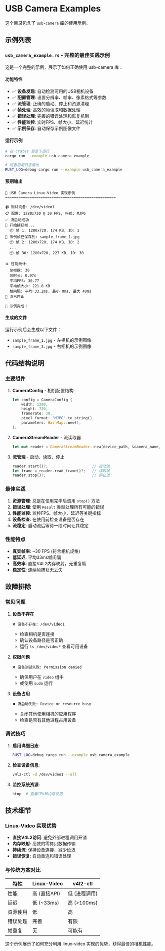# USB Camera Examples

这个目录包含了 `usb-camera` 库的使用示例。

## 示例列表

### `usb_camera_example.rs` - 完整的最佳实践示例

这是一个完整的示例，展示了如何正确使用 usb-camera 库：

#### 功能特性

- ✅ **设备发现**: 自动检测可用的USB相机设备
- ✅ **配置管理**: 设置分辨率、帧率、像素格式等参数
- ✅ **流管理**: 正确的启动、停止和资源清理
- ✅ **帧处理**: 高效的帧读取和数据处理
- ✅ **错误处理**: 完善的错误处理和恢复机制
- ✅ **性能监控**: 实时FPS、帧大小、延迟统计
- ✅ **示例保存**: 自动保存示例图像文件

#### 运行示例

```bash
# 在 crates 目录下运行
cargo run --example usb_camera_example

# 或者启用日志输出
RUST_LOG=debug cargo run --example usb_camera_example
```

#### 预期输出

```
🎥 USB Camera Linux-Video 实现示例
==================================================

📹 测试设备: /dev/video1
📋 配置: 1280x720 @ 30 FPS, 格式: MJPG
✅ 流启动成功
📸 开始捕获帧...
  📦 帧 1: 1280x720, 174 KB, ID: 1
💾 示例帧已保存到: sample_frame_1.jpg
  📦 帧 2: 1280x720, 174 KB, ID: 2
  ...
  📦 帧 30: 1280x720, 227 KB, ID: 30

📊 性能统计:
  总帧数: 30
  总时长: 0.97s
  平均FPS: 30.77
  平均帧大小: 221.8 KB
  帧间隔: 平均 33.2ms, 最小 0ms, 最大 40ms
🛑 流已停止

🎉 示例完成！
```

#### 生成的文件

运行示例后会生成以下文件：
- `sample_frame_1.jpg` - 左相机的示例图像
- `sample_frame_3.jpg` - 右相机的示例图像

## 代码结构说明

### 主要组件

1. **CameraConfig** - 相机配置结构
   ```rust
   let config = CameraConfig {
       width: 1280,
       height: 720,
       framerate: 30,
       pixel_format: "MJPG".to_string(),
       parameters: HashMap::new(),
   };
   ```

2. **CameraStreamReader** - 流读取器
   ```rust
   let mut reader = CameraStreamReader::new(device_path, &camera_name, config);
   ```

3. **流管理** - 启动、读取、停止
   ```rust
   reader.start()?;                    // 启动流
   let frame = reader.read_frame()?;   // 读取帧
   reader.stop()?;                     // 停止流
   ```

### 最佳实践

1. **资源管理**: 总是在使用完毕后调用 `stop()` 方法
2. **错误处理**: 使用 `Result` 类型处理所有可能的错误
3. **性能监控**: 监控FPS、帧大小、延迟等关键指标
4. **设备检查**: 在使用前检查设备是否存在
5. **流稳定**: 启动流后等待一段时间让其稳定

### 性能特点

- **真实帧率**: ~30 FPS (符合相机规格)
- **低延迟**: 平均33ms帧间隔
- **高效率**: 直接V4L2内存映射，无重复帧
- **稳定性**: 连续帧捕获无丢失

## 故障排除

### 常见问题

1. **设备不存在**
   ```
   ❌ 设备不存在: /dev/video1
   ```
   - 检查相机是否连接
   - 确认设备路径是否正确
   - 运行 `ls /dev/video*` 查看可用设备

2. **权限问题**
   ```
   ❌ 设备测试失败: Permission denied
   ```
   - 确保用户在 `video` 组中
   - 或使用 `sudo` 运行

3. **设备占用**
   ```
   ❌ 流启动失败: Device or resource busy
   ```
   - 关闭其他使用相机的应用程序
   - 检查是否有其他进程占用设备

### 调试技巧

1. **启用详细日志**:
   ```bash
   RUST_LOG=debug cargo run --example usb_camera_example
   ```

2. **检查设备信息**:
   ```bash
   v4l2-ctl -d /dev/video1 --all
   ```

3. **监控系统资源**:
   ```bash
   htop  # 查看CPU和内存使用
   ```

## 技术细节

### Linux-Video 实现优势

- **直接V4L2访问**: 避免外部进程调用开销
- **内存映射**: 高效的零拷贝数据传输
- **持续流**: 保持设备连接，减少延迟
- **错误恢复**: 自动重连和错误处理

### 与传统方案对比

| 特性 | Linux-Video | v4l2-ctl |
|------|-------------|-----------|
| 性能 | 高 (直接API) | 低 (进程调用) |
| 延迟 | 低 (~33ms) | 高 (>100ms) |
| 资源使用 | 低 | 高 |
| 错误处理 | 完善 | 有限 |
| 帧重复 | 无 | 可能有 |

这个示例展示了如何充分利用 linux-video 实现的优势，获得最佳的相机性能。

